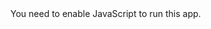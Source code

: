 <!doctype html><html lang="en"><head><meta charset="utf-8"/><link rel="icon" href="./favicon.ico"/><meta name="viewport" content="width=device-width,initial-scale=1"/><meta name="theme-color" content="#000000"/><meta name="description" content="Web site created using create-react-app"/><link rel="apple-touch-icon" href="./logo192.png"/><link rel="manifest" href="./manifest.json"/><title>XFS: XDAG Funding System</title><script defer="defer" src="./static/js/main.1efe6b26.js"></script><link href="./static/css/main.2c012843.css" rel="stylesheet"></head><body><noscript>You need to enable JavaScript to run this app.</noscript><div id="root"></div></body></html>
